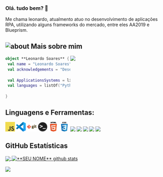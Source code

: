 ### Olá. tudo bem? 👋

Me chama  leonardo, atualmento atuo no desenvolvimento de aplicações RPA, utilizando alguns frameworks do mercado, entre eles AA2019 e Blueprism.

## <img width="45" alt="about" src="https://raw.github.com/elizarov/elizarov/master/about.png"> Mais sobre mim

<img align="right" width="300" src="https://i2.wp.com/allhtaccess.info/wp-content/uploads/2018/03/programming.gif?fit=1281%2C716&ssl=1" />

```kotlin
object **Leonardo Soares** {
 val name = "Leonardo Soares"
 val acknowledgements = "Desenvolvedor RPA"
 
 val ApplicationsSystems = listOf("Automation Anywhere", "BluePrism", "Power Platform", "OTRS") 
 val languages = listOf("Python", "JavaScript", "Php", ) 

}
```

## **Linguagens e Ferramentas:**  


<code><img height="30" src="https://raw.githubusercontent.com/github/explore/80688e429a7d4ef2fca1e82350fe8e3517d3494d/topics/javascript/javascript.png"></code>
<code><img height="30" src="https://raw.githubusercontent.com/github/explore/80688e429a7d4ef2fca1e82350fe8e3517d3494d/topics/visual-studio-code/visual-studio-code.png"></code>
<code><img height="30" src="https://raw.githubusercontent.com/github/explore/80688e429a7d4ef2fca1e82350fe8e3517d3494d/topics/git/git.png"></code>
<code><img height="30" src="https://raw.githubusercontent.com/github/explore/80688e429a7d4ef2fca1e82350fe8e3517d3494d/topics/terminal/terminal.png"></code>
<code><img height="30" src="https://raw.githubusercontent.com/github/explore/80688e429a7d4ef2fca1e82350fe8e3517d3494d/topics/html/html.png"></code>
<code><img height="30" src="https://raw.githubusercontent.com/github/explore/80688e429a7d4ef2fca1e82350fe8e3517d3494d/topics/css/css.png"></code>
<code><img height="30" src="https://university.automationanywhere.com/templates/g5_helium/custom/images/icons/badge-control-room-administrator.png?5cf91a8e"></code>
<code><img height="30" src="https://user-images.githubusercontent.com/27078533/79024258-b1f7e680-7b82-11ea-8775-11eb1ee0871c.png"></code>
<code><img height="30" src="https://bizapp.com.br/NovoSite/wp-content/uploads/2020/09/PowerApps300x300.png"></code>
<code><img height="30" src="https://hotmart.s3.amazonaws.com/product_contents/e3d0d1e7-d0da-47f5-9279-01effaae1162/microsoftpowerautomate2020.png"></code>
<code><img height="30" src="https://otrs.com/wp-content/uploads/logo-no-tagline-RGB_1000px.png"></code>

## **GitHub Estatísticas**

<a href="https://github.com/Gurupreet">
  <img align="center" src="https://github-readme-stats.vercel.app/api/top-langs/?username=leonardoqueiroz-code&theme=dracula&hide_langs_below=1" />
</a>

<a href="https://github.com/Gurupreet">
 <img align="center" src="https://github-readme-stats.vercel.app/api?username=leonardoqueiroz-code&show_icons=true&theme=dracula&line_height=27" alt="**SEU NOME** github stats"/>
</a>

<p><img  align="center"  src="https://github-readme-streak-stats.herokuapp.com/?user=leonardoqueiroz-code&theme=tokyonight" /></p>


